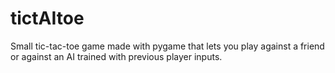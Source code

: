 # tictAItoe
Small tic-tac-toe game made with pygame that lets you play against a friend or against an AI trained with previous player inputs.
